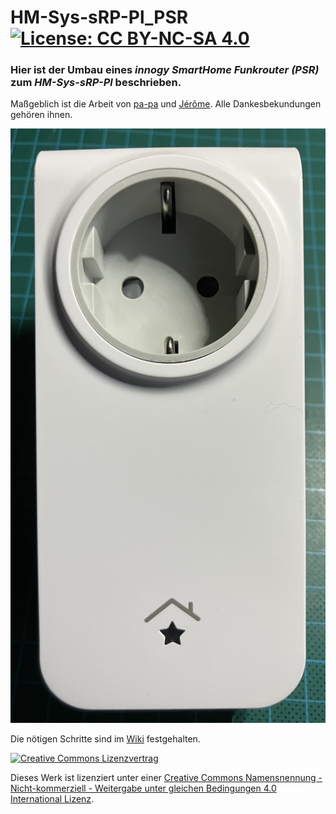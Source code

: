 # HM-Sys-sRP-Pl_PSR [![License: CC BY-NC-SA 4.0](https://img.shields.io/badge/License-CC%20BY--NC--SA%204.0-lightgrey.svg)](https://creativecommons.org/licenses/by-nc-sa/4.0/)

### Hier ist der Umbau eines *innogy SmartHome Funkrouter (PSR)* zum *HM-Sys-sRP-Pl* beschrieben. 
Maßgeblich ist die Arbeit von [pa-pa](https://github.com/pa-pa/AskSinPP) und [Jérôme](https://github.com/jp112sdl/Beispiel_AskSinPP/tree/master/examples/HM-Sys-sRP-Pl). Alle Dankesbekundungen gehören ihnen.

![Ansicht HM-Sys-sRP-Pl_PSR](images/front_1024.png "Ansicht HM-Sys-sRP-Pl_PSR")

Die nötigen Schritte sind im [Wiki](https://github.com/cactus-online/HM-Sys-sRP-Pl_PSR/wiki/Aufspielanleitung) festgehalten.

[![Creative Commons Lizenzvertrag](https://i.creativecommons.org/l/by-nc-sa/4.0/88x31.png)](http://creativecommons.org/licenses/by-nc-sa/4.0/) 

Dieses Werk ist lizenziert unter einer [Creative Commons Namensnennung - Nicht-kommerziell - Weitergabe unter gleichen Bedingungen 4.0 International Lizenz](http://creativecommons.org/licenses/by-nc-sa/4.0/).
